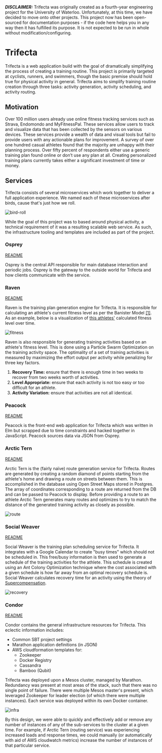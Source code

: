 ***DISCLAIMER:*** Trifecta was originally created as a fourth-year engineering project for the University of Waterloo. Unfortunately, at this time, we have decided to move onto other projects. This project now has been open-sourced for documentation purposes - if the code here helps you in any way then it has fulfilled its purpose. It is not expected to be run in whole without modification/configuring.

# Trifecta

Trifecta is a web application build with the goal of dramatically simplifying the process of creating a training routine. This project is primarily targeted at cyclists, runners, and swimmers, though the basic premise should hold true for physical activity in general. Trifecta aims to simplify training routine creation through three tasks: activity generation, activity scheduling, and activity routing.

## Motivation

Over 100 million users already use online fitness tracking services such as Strava, Endomondo and MyFitnessPal. These services allow users to track and visualize data that has been collected by the sensors on various devices. These services provide a wealth of data and visual tools but fail to provide users with any actionable plans for improvement. A survey of over one hundred casual athletes found that the majority are unhappy with their planning process. Over fifty percent of respondents either use a generic training plan found online or don’t use any plan at all. Creating personalized training plans currently takes either a significant investment of time or money.

## Services

Trifecta consists of several microservices which work together to deliver a full application experience. We named each of these microservices after birds, cause that's just how we roll.

![bird-roll](https://media.giphy.com/media/3kGnImAIzMnuM/giphy.gif)

While the goal of this project was to based around physical activity, a technical requirement of it was a resulting scalable web service. As such, the infrastructure tooling and templates are included as part of the project.

### Osprey

[README](https://github.com/trifectalabs/trifecta/blob/master/osprey/README.md)

Osprey is the central API responsible for main database interaction and periodic jobs. Osprey is the gateway to the outside world for Trifecta and how clients communicate with the service.

### Raven

[README](https://github.com/trifectalabs/trifecta/blob/master/raven/README.md)

Raven is the training plan generation engine for Trifecta. It is responsible for calculating an athlete's current fitness level as per the Banister Model [[1]](http://fellrnr.com/wiki/Modeling_Human_Performance#The_Banister_Model). As an example, below is a visualization of [this athletes'](https://www.strava.com/athletes/1271201) calculated fitness level over time.

![fitness](https://cloud.githubusercontent.com/assets/4529818/18689300/7380236c-7f56-11e6-89fe-6eface4ecd07.png)

Raven is also responsible for generating training activities based on an athlete's fitness level. This is done using a Particle Swarm Optimization on the training activity space. The optimality of a set of training activities is measured by maximizing the effort output per activity while penalizing for three key factors.

1. **Recovery Time:** ensure that there is enough time in two weeks to recover from two weeks worth of activities.
2. **Level Appropriate:** ensure that each activity is not too easy or too difficult for an athlete.
3. **Activity Variation:** ensure that activities are not all identical.

### Peacock

[README](https://github.com/trifectalabs/trifecta/blob/master/peacock/README.md)

Peacock is the front-end web application for Trifecta which was written in Elm but scrapped due to time constraints and hacked together in JavaScript. Peacock sources data via JSON from Osprey.

### Arctic Tern

[README](https://github.com/trifectalabs/trifecta/blob/master/arctic-tern/README.md)

Arctic Tern is the (fairly naïve) route generation service for Trifecta. Routes are generated by creating a random diamond of points starting from the athlete's home and drawing a route on streets between them. This is accomplished in the database using Open Street Maps stored in Postgres. The array of coordinates corresponding to a route are returned from the DB and can be passed to Peacock to display. Before providing a route to an athlete Arctic Tern generates many routes and optimizes to try to match the distance of the generated training activity as closely as possible.

![route](https://cloud.githubusercontent.com/assets/4529818/18689240/25be3e5c-7f56-11e6-9d7f-33986ddd0923.png)

### Social Weaver

[README](https://github.com/trifectalabs/trifecta/blob/master/social-weaver/README.md)

Social Weaver is the training plan scheduling service for Trifecta. It integrates with a Google Calendar to create "busy times" which should not be scheduled in. This free/busy information is then used to generate a schedule of the training activities for the athlete. This schedule is created using an Ant Colony Optimization technique where the cost associated with a given schedule is how far away from an optimal recovery schedule is. Social Weaver calculates recovery time for an activity using the theory of [Supercompensation](http://www.freewebs.com/velodynamics2/workoutrecovery.pdf).

![recovery](https://cloud.githubusercontent.com/assets/4529818/18689301/738446c2-7f56-11e6-9131-6ec18dc4ea73.png)

### Condor

[README](https://github.com/trifectalabs/trifecta/blob/master/condor/README.md)

Condor contains the general infrastructure resources for Trifecta. This eclectic information includes:

- Common SBT project settings
- Marathon application definitions (in JSON)
- AWS cloudformation templates for:
  - Zookeeper
  - Docker Registry
  - Cassandra
  - Bamboo (Qubit)

Trifecta was deployed upon a Mesos cluster, managed by Marathon. Redundancy was present at most areas of the stack, such that there was no single point of failure. There were multiple Mesos master's present, which leveraged Zookeeper for leader election (of which there were multiple instances). Each service was deployed within its own Docker container.

![infra](https://cloud.githubusercontent.com/assets/4529818/18689241/25c20898-7f56-11e6-9af0-22e6d8ebfe32.png)

By this design, we were able to quickly and effectively add or remove any number of instances of any of the sub-services to the cluster at a given time. For example, if Arctic Tern (routing service) was experiencing increased loads and response times, we could manually (or automatically with aid of AWS cloudwatch metrics) increase the number of instances of that particular service. 